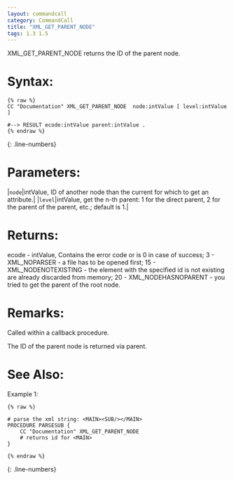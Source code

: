 ```yaml
---
layout: commandcall
category: CommandCall
title: "XML_GET_PARENT_NODE"
tags: 1.3 1.5
---
```


XML_GET_PARENT_NODE returns the ID of the parent node.

# Syntax:  

```adoscript
{% raw %}
CC "Documentation" XML_GET_PARENT_NODE	node:intValue [ level:intValue ]

#--> RESULT ecode:intValue parent:intValue .
{% endraw %}
```
{: .line-numbers}

# Parameters:  

|`node`|intValue, ID of another node than the current for which to get an attribute.|
|`level`|intValue, get the n-th parent: 1 for the direct parent, 2 for the parent of the parent, etc.; default is 1.|

# Returns:  

ecode - intValue, Contains the error code or is 0 in case of success; 3 - XML_NOPARSER - a file has to be opened first; 15 - XML_NODENOTEXISTING - the element with the specified id is not existing are already discarded from memory; 20 - XML_NODEHASNOPARENT - you tried to get the parent of the root node.

# Remarks:

Called within a callback procedure.

The ID of the parent node is returned via parent.

# See Also:  



Example 1:

```adoscript
{% raw %}

# parse the xml string: <MAIN><SUB/></MAIN>
PROCEDURE PARSESUB {
    CC "Documentation" XML_GET_PARENT_NODE
    # returns id for <MAIN>
}

{% endraw %}
```
{: .line-numbers}

